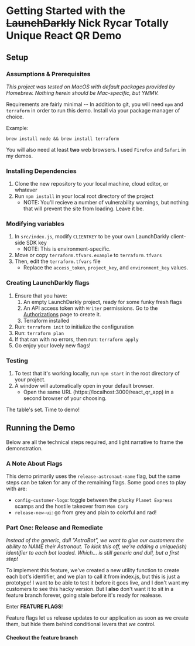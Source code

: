 # Getting Started with the ~~LaunchDarkly~~ Nick Rycar Totally Unique React QR Demo


## Setup

### Assumptions & Prerequisites

*This project was tested on MacOS with default packages provided by Homebrew. Nothing herein should be Mac-specific, but YMMV.*

Requirements are fairly minimal -- In addition to git, you will need `npm` and `terraform` in order to run this demo. Install via your package manager of choice.

Example:

`brew install node && brew install terraform`


You will also need at least **two** web browsers. I used `Firefox` and `Safari` in my demos.

### Installing Dependencies

1. Clone the new repository to your local machine, cloud editor, or whatever
1. Run `npm install` in your local root directory of the project
    * NOTE: You'll recieve a number of vulnerability warnings, but nothing that will prevent the site from loading. Leave it be.

### Modifying variables

1. In `src/index.js`, modify `CLIENTKEY` to be your own LaunchDarkly client-side SDK key
    * NOTE: This is environment-specific.
1. Move or copy `terraform.tfvars.example` to `terraform.tfvars`
1. Then, edit the `terraform.tfvars` file
    * Replace the `access_token`, `project_key`, and `environment_key` values.

### Creating LaunchDarkly flags

1. Ensure that you have:
   1. An empty LaunchDarkly project, ready for some funky fresh flags
   2. An API access token with `Writer` permissions. Go to the [Authorizations](https://app.launchdarkly.com/settings/authorization) page to create it.
   3. Terraform installed
1. Run: `terraform init` to initialize the configuration
1. Run: `terraform plan`
1. If that ran with no errors, then run: `terraform apply`
1. Go enjoy your lovely new flags!

### Testing

1. To test that it's working locally, run `npm start` in the root directory of your project.
1. A window will automatically open in your default browser.
    * Open the same URL (https://localhost:3000/react_qr_app) in a second browser of your choosing.


The table's set. Time to demo!

## Running the Demo

Below are all the technical steps required, and light narrative to frame the demonstration. 

### A Note About Flags

This demo primarily uses the `release-astronaut-name` flag, but the same steps can be taken for any of the remaining flags. Some good ones to play with are:

* `config-customer-logo`: toggle between the plucky `Planet Express` scamps and the hostile takeover from `Mom Corp`
* `release-new-ui`: go from grey and plain to colorful and rad!

### Part One: Release and Remediate

*Instead of the generic, dull "AstroBot", we want to give our customers the ability to NAME their Astronaut. To kick this off, we're adding a unique(ish) identifier to each bot loaded. Which... is still generic and dull, but a first step!*

To implement this feature, we've created a new utility function to create each bot's identifier, and we plan to call it from index.js, but this is just a prototype! I want to be able to test it before it goes live, and I don't want my customers to see this hacky version. But I **also** don't want it to sit in a feature branch forever, going stale before it's ready for realease.

Enter **FEATURE FLAGS**!

Feature flags let us release updates to our application as soon as we create them, but hide them behind conditional levers that *we* control.

#### Checkout the feature branch

